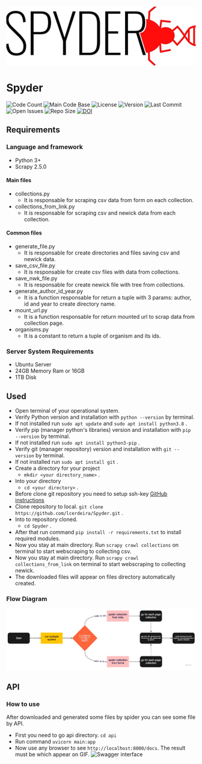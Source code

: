 ![Spyder_Logo](docs/spyder_logo_v2.jpeg)

# Spyder
![Code Count](https://img.shields.io/github/languages/count/lcerdeira/Spyder) 
![Main Code Base](https://img.shields.io/github/languages/top/lcerdeira/Spyder) 
![License](https://img.shields.io/badge/license-MIT-blue)
![Version](https://img.shields.io/badge/version-1.0-red) 
![Last Commit](https://img.shields.io/github/last-commit/lcerdeira/Spyder) 
![Open Issues](https://img.shields.io/github/issues-raw/lcerdeira/Spyder) 
![Repo Size](https://img.shields.io/github/repo-size/lcerdeira/Spyder)
[![DOI](https://zenodo.org/badge/331138839.svg)](https://zenodo.org/badge/latestdoi/331138839)

## Requirements
### Language and framework
- Python 3+
- Scrapy 2.5.0

#### Main files
- collections.py
    - It is responsable for scraping csv data from form on each collection.
- collections_from_link.py
    - It is responsable for scraping csv and newick data from each collection.

#### Common files
- generate_file.py
    - It is responsable for create directories and files saving csv and newick data.
- save_csv_file.py
    - It is responsable for create csv files with data from collections.
- save_nwk_file.py
    - It is responsable for create newick file with tree from collections.
- generate_author_id_year.py
    - It is a function responsable for return a tuple with 3 params: author, id and year to create directory name.
- mount_url.py
    - It is a function responsable for return mounted url to scrap data from collection page.
- organisms.py
    - It is a constant to return a tuple of organism and its ids.
### Server System Requirements
- Ubuntu Server
- 24GB Memory Ram or 16GB
- 1TB Disk

## Used
- Open terminal of your operational system.
- Verify Python version and installation with `python --version` by terminal.
- If not installed run `sudo apt update` and `sudo apt install python3.8` .
- Verify pip (manager python's libraries) version and installation with `pip --version` by terminal.
- If not installed run `sudo apt install python3-pip` .
- Verify git (manager repository) version and installation with `git --version` by terminal.
- If not installed run `sudo apt install git` .
- Create a directory for your project
    - `mkdir <your directory_name>` .
- Into your directory
    - `cd <your directory>` .
- Before clone git repository you need to setup ssh-key [GitHub instructions](https://docs.github.com/en/github/authenticating-to-github/connecting-to-github-with-ssh)
- Clone repository to local. `git clone https://github.com/lcerdeira/Spyder.git` .
- Into to repository cloned.
    - `cd Spyder` .
- After that run command `pip install -r requirements.txt` to install required modules.
- Now you stay at main directory. Run `scrapy crawl collections` on terminal to start webscraping to collecting csv.
- Now you stay at main directory. Run `scrapy crawl collections_from_link` on terminal to start webscraping to collecting newick.
- The downloaded files will appear on files directory automatically created.

### Flow Diagram
![flow diagram](./docs/diagram.jpeg)

## API

### How to use
After downloaded and generated some files by spider you can see some file by API.

- First you need to go api directory. `cd api`
- Run command `uvicorn main:app`
- Now use any browser to see `http://localhost:8000/docs`. The result must be which appear on GIF.
![Swagger interface](./docs/swaggerUI.gif)
